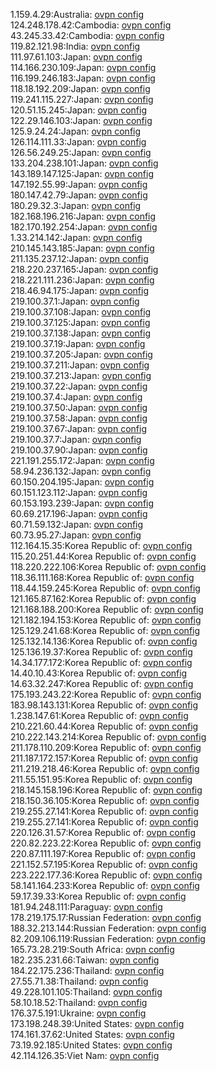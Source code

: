 1.159.4.29:Australia: [ovpn config](vpn/1_159_4_29.ovpn)  
124.248.178.42:Cambodia: [ovpn config](vpn/124_248_178_42.ovpn)  
43.245.33.42:Cambodia: [ovpn config](vpn/43_245_33_42.ovpn)  
119.82.121.98:India: [ovpn config](vpn/119_82_121_98.ovpn)  
111.97.61.103:Japan: [ovpn config](vpn/111_97_61_103.ovpn)  
114.166.230.109:Japan: [ovpn config](vpn/114_166_230_109.ovpn)  
116.199.246.183:Japan: [ovpn config](vpn/116_199_246_183.ovpn)  
118.18.192.209:Japan: [ovpn config](vpn/118_18_192_209.ovpn)  
119.241.115.227:Japan: [ovpn config](vpn/119_241_115_227.ovpn)  
120.51.15.245:Japan: [ovpn config](vpn/120_51_15_245.ovpn)  
122.29.146.103:Japan: [ovpn config](vpn/122_29_146_103.ovpn)  
125.9.24.24:Japan: [ovpn config](vpn/125_9_24_24.ovpn)  
126.114.111.33:Japan: [ovpn config](vpn/126_114_111_33.ovpn)  
126.56.249.25:Japan: [ovpn config](vpn/126_56_249_25.ovpn)  
133.204.238.101:Japan: [ovpn config](vpn/133_204_238_101.ovpn)  
143.189.147.125:Japan: [ovpn config](vpn/143_189_147_125.ovpn)  
147.192.55.99:Japan: [ovpn config](vpn/147_192_55_99.ovpn)  
180.147.42.79:Japan: [ovpn config](vpn/180_147_42_79.ovpn)  
180.29.32.3:Japan: [ovpn config](vpn/180_29_32_3.ovpn)  
182.168.196.216:Japan: [ovpn config](vpn/182_168_196_216.ovpn)  
182.170.192.254:Japan: [ovpn config](vpn/182_170_192_254.ovpn)  
1.33.214.142:Japan: [ovpn config](vpn/1_33_214_142.ovpn)  
210.145.143.185:Japan: [ovpn config](vpn/210_145_143_185.ovpn)  
211.135.237.12:Japan: [ovpn config](vpn/211_135_237_12.ovpn)  
218.220.237.165:Japan: [ovpn config](vpn/218_220_237_165.ovpn)  
218.221.111.236:Japan: [ovpn config](vpn/218_221_111_236.ovpn)  
218.46.94.175:Japan: [ovpn config](vpn/218_46_94_175.ovpn)  
219.100.37.1:Japan: [ovpn config](vpn/219_100_37_1.ovpn)  
219.100.37.108:Japan: [ovpn config](vpn/219_100_37_108.ovpn)  
219.100.37.125:Japan: [ovpn config](vpn/219_100_37_125.ovpn)  
219.100.37.138:Japan: [ovpn config](vpn/219_100_37_138.ovpn)  
219.100.37.19:Japan: [ovpn config](vpn/219_100_37_19.ovpn)  
219.100.37.205:Japan: [ovpn config](vpn/219_100_37_205.ovpn)  
219.100.37.211:Japan: [ovpn config](vpn/219_100_37_211.ovpn)  
219.100.37.213:Japan: [ovpn config](vpn/219_100_37_213.ovpn)  
219.100.37.22:Japan: [ovpn config](vpn/219_100_37_22.ovpn)  
219.100.37.4:Japan: [ovpn config](vpn/219_100_37_4.ovpn)  
219.100.37.50:Japan: [ovpn config](vpn/219_100_37_50.ovpn)  
219.100.37.58:Japan: [ovpn config](vpn/219_100_37_58.ovpn)  
219.100.37.67:Japan: [ovpn config](vpn/219_100_37_67.ovpn)  
219.100.37.7:Japan: [ovpn config](vpn/219_100_37_7.ovpn)  
219.100.37.90:Japan: [ovpn config](vpn/219_100_37_90.ovpn)  
221.191.255.172:Japan: [ovpn config](vpn/221_191_255_172.ovpn)  
58.94.236.132:Japan: [ovpn config](vpn/58_94_236_132.ovpn)  
60.150.204.195:Japan: [ovpn config](vpn/60_150_204_195.ovpn)  
60.151.123.112:Japan: [ovpn config](vpn/60_151_123_112.ovpn)  
60.153.193.239:Japan: [ovpn config](vpn/60_153_193_239.ovpn)  
60.69.217.196:Japan: [ovpn config](vpn/60_69_217_196.ovpn)  
60.71.59.132:Japan: [ovpn config](vpn/60_71_59_132.ovpn)  
60.73.95.27:Japan: [ovpn config](vpn/60_73_95_27.ovpn)  
112.164.15.35:Korea Republic of: [ovpn config](vpn/112_164_15_35.ovpn)  
115.20.251.44:Korea Republic of: [ovpn config](vpn/115_20_251_44.ovpn)  
118.220.222.106:Korea Republic of: [ovpn config](vpn/118_220_222_106.ovpn)  
118.36.111.168:Korea Republic of: [ovpn config](vpn/118_36_111_168.ovpn)  
118.44.159.245:Korea Republic of: [ovpn config](vpn/118_44_159_245.ovpn)  
121.165.87.162:Korea Republic of: [ovpn config](vpn/121_165_87_162.ovpn)  
121.168.188.200:Korea Republic of: [ovpn config](vpn/121_168_188_200.ovpn)  
121.182.194.153:Korea Republic of: [ovpn config](vpn/121_182_194_153.ovpn)  
125.129.241.68:Korea Republic of: [ovpn config](vpn/125_129_241_68.ovpn)  
125.132.14.136:Korea Republic of: [ovpn config](vpn/125_132_14_136.ovpn)  
125.136.19.37:Korea Republic of: [ovpn config](vpn/125_136_19_37.ovpn)  
14.34.177.172:Korea Republic of: [ovpn config](vpn/14_34_177_172.ovpn)  
14.40.10.43:Korea Republic of: [ovpn config](vpn/14_40_10_43.ovpn)  
14.63.32.247:Korea Republic of: [ovpn config](vpn/14_63_32_247.ovpn)  
175.193.243.22:Korea Republic of: [ovpn config](vpn/175_193_243_22.ovpn)  
183.98.143.131:Korea Republic of: [ovpn config](vpn/183_98_143_131.ovpn)  
1.238.147.61:Korea Republic of: [ovpn config](vpn/1_238_147_61.ovpn)  
210.221.60.44:Korea Republic of: [ovpn config](vpn/210_221_60_44.ovpn)  
210.222.143.214:Korea Republic of: [ovpn config](vpn/210_222_143_214.ovpn)  
211.178.110.209:Korea Republic of: [ovpn config](vpn/211_178_110_209.ovpn)  
211.187.172.157:Korea Republic of: [ovpn config](vpn/211_187_172_157.ovpn)  
211.219.218.46:Korea Republic of: [ovpn config](vpn/211_219_218_46.ovpn)  
211.55.151.95:Korea Republic of: [ovpn config](vpn/211_55_151_95.ovpn)  
218.145.158.196:Korea Republic of: [ovpn config](vpn/218_145_158_196.ovpn)  
218.150.36.105:Korea Republic of: [ovpn config](vpn/218_150_36_105.ovpn)  
219.255.27.141:Korea Republic of: [ovpn config](vpn/219_255_27_141.ovpn)  
219.255.27.141:Korea Republic of: [ovpn config](vpn/219_255_27_141.ovpn)  
220.126.31.57:Korea Republic of: [ovpn config](vpn/220_126_31_57.ovpn)  
220.82.223.22:Korea Republic of: [ovpn config](vpn/220_82_223_22.ovpn)  
220.87.111.197:Korea Republic of: [ovpn config](vpn/220_87_111_197.ovpn)  
221.152.57.195:Korea Republic of: [ovpn config](vpn/221_152_57_195.ovpn)  
223.222.177.36:Korea Republic of: [ovpn config](vpn/223_222_177_36.ovpn)  
58.141.164.233:Korea Republic of: [ovpn config](vpn/58_141_164_233.ovpn)  
59.17.39.33:Korea Republic of: [ovpn config](vpn/59_17_39_33.ovpn)  
181.94.248.111:Paraguay: [ovpn config](vpn/181_94_248_111.ovpn)  
178.219.175.17:Russian Federation: [ovpn config](vpn/178_219_175_17.ovpn)  
188.32.213.144:Russian Federation: [ovpn config](vpn/188_32_213_144.ovpn)  
82.209.106.119:Russian Federation: [ovpn config](vpn/82_209_106_119.ovpn)  
165.73.28.219:South Africa: [ovpn config](vpn/165_73_28_219.ovpn)  
182.235.231.66:Taiwan: [ovpn config](vpn/182_235_231_66.ovpn)  
184.22.175.236:Thailand: [ovpn config](vpn/184_22_175_236.ovpn)  
27.55.71.38:Thailand: [ovpn config](vpn/27_55_71_38.ovpn)  
49.228.101.105:Thailand: [ovpn config](vpn/49_228_101_105.ovpn)  
58.10.18.52:Thailand: [ovpn config](vpn/58_10_18_52.ovpn)  
176.37.5.191:Ukraine: [ovpn config](vpn/176_37_5_191.ovpn)  
173.198.248.39:United States: [ovpn config](vpn/173_198_248_39.ovpn)  
174.161.37.62:United States: [ovpn config](vpn/174_161_37_62.ovpn)  
73.19.92.185:United States: [ovpn config](vpn/73_19_92_185.ovpn)  
42.114.126.35:Viet Nam: [ovpn config](vpn/42_114_126_35.ovpn)  
